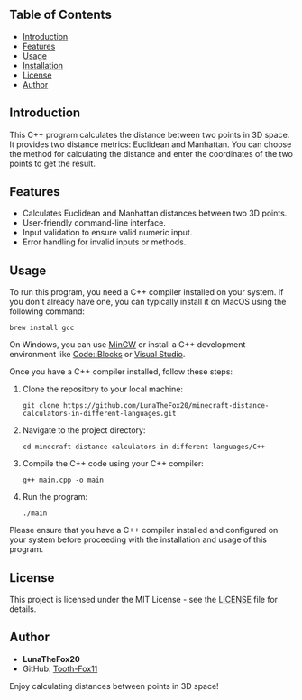 ## Table of Contents

- [Introduction](#introduction)
- [Features](#features)
- [Usage](#usage)
- [Installation](#installation)
- [License](#license)
- [Author](#author)

## Introduction

This C++ program calculates the distance between two points in 3D space. It provides two distance metrics: Euclidean and Manhattan. You can choose the method for calculating the distance and enter the coordinates of the two points to get the result.

## Features

- Calculates Euclidean and Manhattan distances between two 3D points.
- User-friendly command-line interface.
- Input validation to ensure valid numeric input.
- Error handling for invalid inputs or methods.

## Usage

To run this program, you need a C++ compiler installed on your system. If you don't already have one, you can typically install it on MacOS using the following command:

```shell
brew install gcc
```

On Windows, you can use [MinGW](https://www.mingw-w64.org/downloads/) or install a C++ development environment like [Code::Blocks](https://www.codeblocks.org/downloads/) or [Visual Studio](https://visualstudio.microsoft.com/de/).

Once you have a C++ compiler installed, follow these steps:

1. Clone the repository to your local machine:

    ```shell
    git clone https://github.com/LunaTheFox20/minecraft-distance-calculators-in-different-languages.git
    ```

2. Navigate to the project directory:

    ```shell
    cd minecraft-distance-calculators-in-different-languages/C++
    ```

3. Compile the C++ code using your C++ compiler:

    ```shell
    g++ main.cpp -o main
    ```

4. Run the program:

    ```shell
    ./main
    ```

Please ensure that you have a C++ compiler installed and configured on your system before proceeding with the installation and usage of this program.

## License

This project is licensed under the MIT License - see the [LICENSE](https://github.com/LunaTheFox20/minecraft-distance-calculators-in-different-languages/blob/main/LICENSE) file for details.

## Author

- **LunaTheFox20**
- GitHub: [Tooth-Fox11](https://github.com/LunaTheFox20)

Enjoy calculating distances between points in 3D space!
